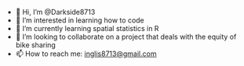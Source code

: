 - 👋 Hi, I’m @Darkside8713
- 👀 I’m interested in learning how to code
- 🌱 I’m currently learning spatial statistics in R
- 💞️ I’m looking to collaborate on a project that deals with the equity of bike sharing
- 📫 How to reach me: inglis8713@gmail.com

<!---
Darkside8713/Darkside8713 is a ✨ special ✨ repository because its `README.md` (this file) appears on your GitHub profile.
You can click the Preview link to take a look at your changes.
--->
